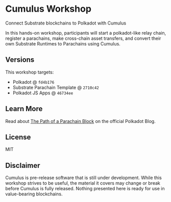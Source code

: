 # Cumulus Workshop

Connect Substrate blockchains to Polkadot with Cumulus

In this hands-on workshop, participants will start a polkadot-like relay chain, register a parachains, make cross-chain
asset transfers, and convert their own Substrate Runtimes to Parachains using Cumulus.

## Versions

This workshop targets:

- Polkadot @ `fd4b176`
- Substrate Parachain Template @ `2710c42`
- Polkadot JS Apps @ `46734ee`

## Learn More

Read about [The Path of a Parachain Block](https://polkadot.network/the-path-of-a-parachain-block/) on the official
Polkadot Blog.

## License

MIT

## Disclaimer

Cumulus is pre-release software that is still under development. While this workshop strives to be useful, the material
it covers may change or break before Cumulus is fully released. Nothing presented here is ready for use in value-bearing
blockchains.
